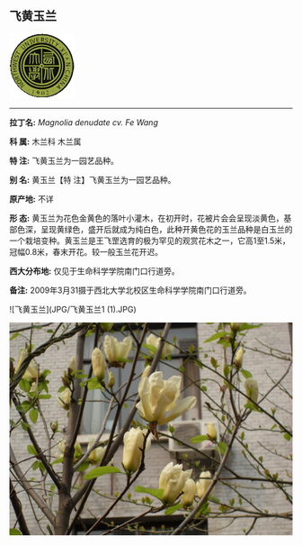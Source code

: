 ## 飞黄玉兰

![西北大学校园网络植物志](JPG/nwu.gif)

---

**拉丁名:**  _Magnolia denudate cv. Fe Wang_

**科 属:** 木兰科 木兰属

**特 注:** 飞黄玉兰为一园艺品种。

**别 名:** 黄玉兰【特 注】飞黄玉兰为一园艺品种。

**原产地:** 不详

**形  态:** 黄玉兰为花色金黄色的落叶小灌木，在初开时，花被片会会呈现淡黄色，基部色深，呈现黄绿色，盛开后就成为纯白色，此种开黄色花的玉兰品种是白玉兰的一个栽培变种。黄玉兰是王飞罡选育的极为罕见的观赏花木之一，它高1至1.5米，冠幅0.8米，春末开花。较一般玉兰花开迟。

**西大分布地:** 仅见于生命科学学院南门口行道旁。

**备注:** 2009年3月31摄于西北大学北校区生命科学学院南门口行道旁。

![飞黄玉兰](JPG/飞黄玉兰1 (1).JPG) 

![飞黄玉兰](JPG/飞黄玉兰1.JPG) 

